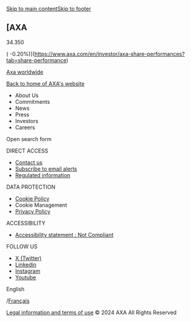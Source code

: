 [Skip to main content](https://www.axa.com/page/cookie-policy#content)[Skip to footer](https://www.axa.com/page/cookie-policy#footer)

[AXA
---

34.350

( \-0.20%)](https://www.axa.com/en/investor/axa-share-performances?tab=share-performance)

[Axa worldwide](https://www.axa.com/en/about-us/axa-worldwide)

[Back to home of AXA's website](https://www.axa.com/en)

* About Us
* Commitments
* News
* Press
* Investors
* Careers

Open search form

DIRECT ACCESS

* [Contact us](https://www.axa.com/en/about-us/axa-contacts)
* [Subscribe to email alerts](https://www.axa.com/en/page/newsletter-form)
* [Regulated information](https://www.axa.com/en/investor/regulated-information)

DATA PROTECTION

* [Cookie Policy](https://www.axa.com/en/page/cookie-policy)
* Cookie Management
* [Privacy Policy](https://www.axa.com/en/page/privacy-policy)

ACCESSIBILITY

* [Accessibility statement : Not Compliant](https://www.axa.com/en/page/accessibility-statement)

FOLLOW US

* [X (Twitter)](https://twitter.com/AXA)
* [Linkedin](https://www.linkedin.com/company/axa/)
* [Instagram](https://www.instagram.com/axa/)
* [Youtube](https://www.youtube.com/user/axapeopleprotectors)

English

/[Français](https://www.axa.com/fr/page/politique-de-cookies)

[Legal information and terms of use](https://www.axa.com/en/about-us/Legal-Information) © 2024 AXA All Rights Reserved